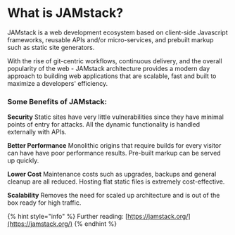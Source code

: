 # What is JAMstack?

JAMstack is a web development ecosystem based on client-side Javascript frameworks, reusable APIs and/or micro-services, and prebuilt markup such as static site generators.

With the rise of git-centric workflows, continuous delivery, and the overall popularity of the web - JAMstack architecture provides a modern day approach to building web applications that are scalable, fast and built to maximize a developers' efficiency.

### Some Benefits of JAMstack:

**Security**
Static sites have very little vulnerabilities since they have minimal points of entry for attacks.
All the dynamic functionality is handled externally with APIs.

**Better Performance**
Monolithic origins that require builds for every visitor can have have poor performance results.
Pre-built markup can be served up quickly.

**Lower Cost**
Maintenance costs such as upgrades, backups and general cleanup are all reduced.
Hosting flat static files is extremely cost-effective.

**Scalability**
Removes the need for scaled up architecture and is out of the box ready for high traffic.

{% hint style="info" %}
Further reading: [https://jamstack.org/](https://jamstack.org/)
{% endhint %}

